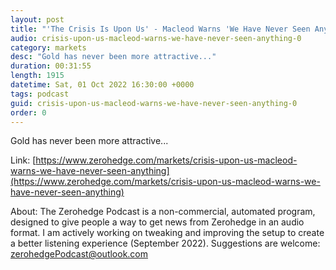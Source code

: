 ```yaml
---
layout: post
title: "'The Crisis Is Upon Us' - Macleod Warns 'We Have Never Seen Anything Like This'"
audio: crisis-upon-us-macleod-warns-we-have-never-seen-anything-0
category: markets
desc: "Gold has never been more attractive..."
duration: 00:31:55
length: 1915
datetime: Sat, 01 Oct 2022 16:30:00 +0000
tags: podcast
guid: crisis-upon-us-macleod-warns-we-have-never-seen-anything-0
order: 0
---
```

Gold has never been more attractive...

Link: [https://www.zerohedge.com/markets/crisis-upon-us-macleod-warns-we-have-never-seen-anything](https://www.zerohedge.com/markets/crisis-upon-us-macleod-warns-we-have-never-seen-anything)

About: The Zerohedge Podcast is a non-commercial, automated program, designed to give people a way to get news from Zerohedge in an audio format.  I am actively working on tweaking and improving the setup to create a better listening experience (September 2022).  Suggestions are welcome: [zerohedgePodcast@outlook.com](mailto:zerohedgePodcast@outlook.com)